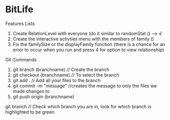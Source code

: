# BitLife

Features Lists
1. Create RelationLevel with everyone (do it similar to randomStat () --> √
2. Create the interactive activties menu with the members of family ()
3. Fix the familySize or the displayFamily function (there is a chance for an error to occur when you run and press 4 for option to view relationship)
 
 
Git Commands
1. git branch (branchname)  // Create the branch
2. git checkout (branchname) // To select the branch
3. git add . // Add all your files to the branch
4. git commit -m "message" //creates the message to only the files we made changes to
5. git push origin (branchname)

git branch // Check which branch you are in, look for which branch is highlighted to be green




